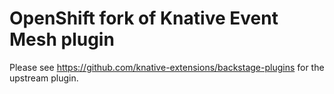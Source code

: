 # OpenShift fork of Knative Event Mesh plugin

Please see https://github.com/knative-extensions/backstage-plugins for the upstream plugin.
